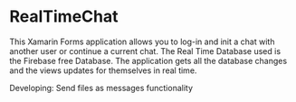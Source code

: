 # RealTimeChat

This Xamarin Forms application allows you to log-in and init a chat with another user or continue a current chat. The Real Time Database used is the Firebase free Database. The application gets all the database changes and the views updates for themselves in real time.

Developing: Send files as messages functionality
